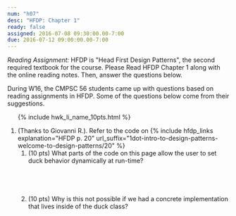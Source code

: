 ```yaml
---
num: "h07"
desc: "HFDP: Chapter 1"
ready: false
assigned: 2016-07-08 09:30:00.00-7:00
due: 2016-07-12 09:00:00.00-7:00
---
```




*Reading Assignment:* HFDP is "Head First Design Patterns", the second required textbook for the course.  Please Read <span data-hfdp="12">HFDP Chapter 1</span>  along with the online reading notes. Then, answer the questions below.

During W16, the CMPSC 56 students came up with questions based on reading assignments in HFDP.   Some of the questions below 
come from their suggestions.

<ol>

{% include hwk_li_name_10pts.html %}

<li>(Thanks to Giovanni R.).  Refer to the code on {% include hfdp_links explanation="HFDP p. 20" url_suffix="1dot-intro-to-design-patterns-welcome-to-design-patterns/20" %}

<ol>
<li style="margin-bottom:5em;" markdown="1"> 
(10 pts) What parts of the code on this page allow the user to set duck behavior dynamically at run-time? 
</li>

<li style="margin-bottom:5em;" markdown="1"> 
(10 pts) 
Why is this not possible if we had a concrete implementation that lives inside of the duck class? 
</li>
</ol>
</li> <!-- Giovanni R. -->


</ol>
